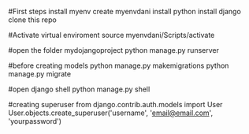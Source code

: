#First steps
install myenv
create myenvdani
install python
install django
clone this repo

#Activate virtual enviroment
source myenvdani/Scripts/activate

#open the folder mydojangoproject
python manage.py runserver

#before creating models
python manage.py makemigrations
python manage.py migrate

#open django shell
python manage.py shell

#creating superuser
from django.contrib.auth.models import User
User.objects.create_superuser('username', 'email@email.com', 'yourpassword')
